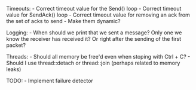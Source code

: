Timeouts:
    - Correct timeout value for the Send() loop
    - Correct timeout value for SendAck() loop
    - Correct timeout value for removing an ack from the set of acks to send
    - Make them dynamic?

Logging:
    - When should we print that we sent a message? Only one we know the receiver has received it? Or right after the sending of the first packet?

Threads:
    - Should all memory be free'd even when stoping with Ctrl + C?
    - Should I use thread::detach or thread::join (perhaps related to memory leaks)

TODO:
    - Implement failure detector